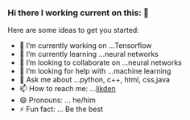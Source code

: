 ### Hi there I working current on this: 👋



Here are some ideas to get you started:

- 🔭 I’m currently working on ...Tensorflow
- 🌱 I’m currently learning ...neural networks
- 👯 I’m looking to collaborate on ...neural networks
- 🤔 I’m looking for help with ...machine learning 
- 💬 Ask me about ...python, c++, html, css,java
- 📫 How to reach me: ...[likden](https://www.linkedin.com/in/aditya-rajpurohit-07a230200/)
- 😄 Pronouns: ... he/him
- ⚡ Fun fact: ... Be the best 
